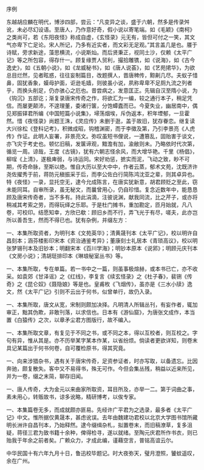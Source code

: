 序例

  

  

东越胡应麟在明代，博涉四部，尝云：“凡变异之谈，盛于六朝，然多是传录舛讹，未必尽幻设语。至唐人，乃作意好奇，假小说以寄笔端。如《毛颖》《南柯》之类尚可，若《东阳夜怪》称成自虚，《玄怪录》元无有，皆但可付之一笑，其文气亦卑下亡足论。宋人所记，乃多有近实者，而文彩无足观。”其言盖几是也。餍于诗赋，旁求新途，藻思横流，小说斯灿。而后贤秉正，视同土沙，仅赖《太平广记》等之所包容，得存什一。顾复缘贾人贸利，撮拾雕镌，如《说海》，如《古今逸史》，如《五朝小说》，如《龙威秘书》，如《唐人说荟》，如《艺苑捃华》，为欲总目烂然，见者眩惑，往往妄制篇目，改题撰人，晋唐稗传，黥劓几尽。夫蚁子惜鼻，固犹香象，嫫母护面，讵逊毛嫱，则彼虽小说，夙称卑卑不足厕九流之列者乎，而换头削足，仍亦骇心之厄也。昔尝病之，发意匡正。先辑自汉至隋小说，为《钩沉》五部讫；渐复录唐宋传奇之作，将欲汇为一编，较之通行本子，稍足凭信。而屡更颠沛，不遑理董，委诸行箧，分饱蟫蠹而已。今夏失业，幽居南中，偶见郑振铎君所编《中国短篇小说集》，埽荡烟埃，斥伪返本，积年堙郁，一旦霍然。惜《夜怪录》尚题王洙，《灵应传》未删于逖，盖于故旧，犹存眷恋。继复读大兴徐松《登科记考》，积微成昭，钩稽渊密，而于李徵及第，乃引李景亮《人虎传》作证。此明人妄署，非景亮文。弥叹虽短书俚说，一遭篡乱，固贻害于谈文，亦飞灾于考史也。顿忆旧稿，发箧谛观，黯澹有加，渝敝则未。乃略依时代次第，循览一周。谅哉，王度《古镜》，犹有六朝志怪余风，而大增华艳。千里《杨倡》，柳珵《上清》，遂极庳弱，与诗运同。宋好劝惩，摭实而泥，飞动之致，眇不可期，传奇命脉，至斯以绝。惟自大历以至大中中，作者云蒸，郁术文苑，沈既济许尧佐擢秀于前，蒋防元稹振采于后，而李公佐白行简陈鸿沈亚之辈，则其卓异也。特《夜怪》一录，显托空无，逮今允成陈言，在唐实犹新意，胡君顾贬之至此，窃未能同耳。自审所录，虽无秘文，而曩曾用心，仍自珍惜。复念近数年中，能恳恳顾及唐宋传奇者，当不多有。持此涓滴，注彼说渊，献我同流，比之芹子，或亦将稍减其考索之劳，而得玩绎之乐耶。于是杜门摊书，重加勘定，匝月始就，凡八卷，可校印。结愿知幸，方欣已欷：顾旧乡而不行，弄飞光于有尽，嗟夫，此亦岂所以善吾生，然而不得已也。犹有杂例，并缀左方：

一、本集所取资者，为明刊本《文苑英华》；清黄晟刊本《太平广记》，校以明许自昌刻本；涵芬楼影印宋本《资治通鉴考异》；董康刻士礼居本《青琐高议》，校以明张梦锡刊本及旧钞本；明翻宋本《百川学海》；明钞本原本《说郛》；明顾元庆刊本《文房小说》；清胡珽排印本《琳琅秘室丛书》等。

一、本集所取，专在单篇。若一书中之一篇，则虽事极煊赫，或本书已亡，亦不收采。如袁郊《甘泽谣》之《红线》，李复言《续玄怪录》之《杜子春》，裴铏《传奇》之《昆仑奴》《聂隐娘》等是也。皇甫枚《飞烟传》，虽亦是《三水小牍》逸文，然《太平广记》引则不云出于何书，似曾单行，故仍入录。

一、本集所取，唐文从宽，宋制则颇加决择。凡明清人所辑丛刊，有妄作者，辄加审正，黜其伪欺，非敢刊落，以求信也。日本有《游仙窟》，为唐张文成作，本当置《白猿传》之次，以章矛尘君方图版行，故不编入。

一、本集所取文章，有复见于不同之书，或不同之本，得以互校者，则互校之。字句有异，惟从其是。亦不历举某字某本作某，以省纷烦。倘读者更欲详知，则卷末具记某篇出于何书何卷，自可覆检原书，得其究竟。

一、向来涉猎杂书，遇有关于唐宋传奇，足资参证者，时亦写取，以备遗忘。比因奔驰，颇复散失。客中又不易得书，殊无可作。今但会集丛残，稍益以近来所见，并为一卷，缀之末简，聊存旧闻。

一、唐人传奇，大为金元以来曲家所取资，耳目所及，亦举一二。第于词曲之事，素未用心，转贩故书，谅多讹略，精研博考，以俟专家。

一、本集篇卷无多，而成就颇亦匪易。先经许广平君为之选录，最多者《太平广记》中文。惟所据仅黄晟本，甚虑讹误。去年由魏建功君校以北京大学图书馆所藏明长洲许自昌刊本，乃始释然。逮今缀缉杂札，拟置卷末，而旧稿潦草，复多沮疑，蒋径三君为致书籍十余种，俾得检寻，遂以就绪。至陶元庆君所作书衣，则已贻我于年余之前者矣。广赖众力，才成此编，谨藉空言，普铭高谊云尔。

中华民国十有六年九月十日，鲁迅校毕题记。时大夜弥天，璧月澄照，饕蚊遥叹，余在广州。